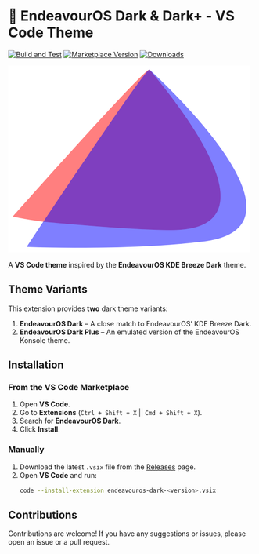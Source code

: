 # 🌌 EndeavourOS Dark & Dark+ - VS Code Theme

[![Build and Test](https://github.com/jordojordo/endeavouros-vscode-theme/actions/workflows/publish.yaml/badge.svg)](https://github.com/jordojordo/endeavouros-vscode-theme/actions/workflows/publish.yaml)
[![Marketplace Version](https://img.shields.io/visual-studio-marketplace/v/jordojordo.endeavouros-dark?label=Marketplace)](https://marketplace.visualstudio.com/items?itemName=jordojordo.endeavouros-dark)
[![Downloads](https://img.shields.io/visual-studio-marketplace/d/jordojordo.endeavouros-dark)](https://marketplace.visualstudio.com/items?itemName=jordojordo.endeavouros-dark)

![Theme Icon](themes/assets/icons/eos-icon.png)

A **VS Code theme** inspired by the **EndeavourOS KDE Breeze Dark** theme.

## Theme Variants

This extension provides **two** dark theme variants:

1. **EndeavourOS Dark** – A close match to EndeavourOS’ KDE Breeze Dark.
2. **EndeavourOS Dark Plus** – An emulated version of the EndeavourOS Konsole theme.

## Installation

### From the VS Code Marketplace

1. Open **VS Code**.
2. Go to **Extensions** (`Ctrl + Shift + X` || `Cmd + Shift + X`).
3. Search for **EndeavourOS Dark**.
4. Click **Install**.

### Manually

1. Download the latest `.vsix` file from the [Releases](https://github.com/jordojordo/endeavouros-vscode-theme/releases) page.
2. Open **VS Code** and run:
   ```sh
   code --install-extension endeavouros-dark-<version>.vsix
   ```

## Contributions

Contributions are welcome! If you have any suggestions or issues, please open an issue or a pull request.
